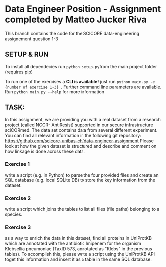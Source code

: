 # Data Engineer Position - Assignment completed by Matteo Jucker Riva

This branch contains the code for the SCICORE data-engineering assignement question 1-3

## SETUP & RUN

To install all dependecies run `python setup.py`from the main project folder (requires pip)

To run one of the exercises a __CLI is available!__ just run `python main.py -e {number of exercise 1-3} `. Further command line parameters are available. Run `python main.py --help` for more information


## TASK:

In this assignment, we are providing you with a real dataset from a research project (called NCCR-
AntiResist) supported in our secure infrastructure sciCORmed. The data set contains data from several different experiment. You can find all relevant information in the following git
repository: https://github.com/scicore-unibas-ch/data-engineer-assignment
Please look at how the given dataset is structured and describe and comment on how linkage is done
across these data.

### Exercise 1
write a script (e.g. in Python) to parse the four provided files and create an SQL database (e.g. local SQLite DB) to store the key information from the dataset.

### Exercise 2
write a script which joins the tables to list all files (file paths) belonging to a species.

### Exercise 3
as a way to enrich the data in this dataset, find all proteins in UniProtKB which are annotated with the antibiotic Imipenem for the organism Klebsellia pneumoniae (TaxID 573, annotated as "Klebs" in the previous tables). To accomplish this, please write a script using the UniProtKB API toget this information and insert it as a table in the same SQL database.
